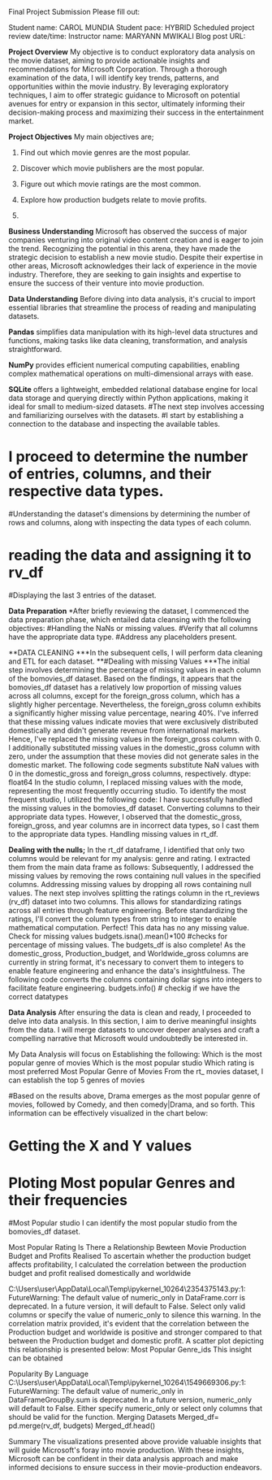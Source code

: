Final Project Submission
Please fill out:

Student name: CAROL MUNDIA
Student pace: HYBRID
Scheduled project review date/time:
Instructor name: MARYANN MWIKALI
Blog post URL:

**Project Overview**
My objective is to conduct exploratory data analysis on the movie dataset, aiming to provide actionable insights and recommendations for Microsoft Corporation. Through a thorough examination of the data, I will identify key trends, patterns, and opportunities within the movie industry. By leveraging exploratory techniques, I aim to offer strategic guidance to Microsoft on potential avenues for entry or expansion in this sector, ultimately informing their decision-making process and maximizing their success in the entertainment market.


**Project Objectives**
My main objectives are;
1. Find out which movie genres are the most popular.
2. Discover which movie publishers are the most popular.
3. Figure out which movie ratings are the most common.
4. Explore how production budgets relate to movie profits.

5. 
**Business Understanding**
Microsoft has observed the success of major companies venturing into original video content creation and is eager to join the trend. Recognizing the potential in this arena, they have made the strategic decision to establish a new movie studio. Despite their expertise in other areas, Microsoft acknowledges their lack of experience in the movie industry. Therefore, they are seeking to gain insights and expertise to ensure the success of their venture into movie production.


**Data Understanding**
Before diving into data analysis, it's crucial to import essential libraries that streamline the process of reading and manipulating datasets. 

**Pandas** simplifies data manipulation with its high-level data structures and functions, making tasks like data cleaning, transformation, and analysis straightforward. 

**NumPy** provides efficient numerical computing capabilities, enabling complex mathematical operations on multi-dimensional arrays with ease.

**SQLite** offers a lightweight, embedded relational database engine for local data storage and querying directly within Python applications, making it ideal for small to medium-sized datasets. 
#The next step involves accessing and familiarizing ourselves with the datasets.
#I start by establishing a connection to the database and inspecting the available tables.


# I proceed to determine the number of entries, columns, and their respective data types.
#Understanding the dataset's dimensions by determining the number of rows and columns, along with inspecting the data types of each column.
# reading the data and assigning it to rv_df
#Displaying the last 3 entries of the dataset.


**Data Preparation**
*After briefly reviewing the dataset, I commenced the data preparation phase, which entailed data cleansing with the following objectives:
#Handling the NaNs or missing values.
#Verify that all columns have the appropriate data type.
#Address any placeholders present.


**DATA CLEANING
***In the subsequent cells, I will perform data cleaning and ETL for each dataset.
**#Dealing with missing Values
***The initial step involves determining the percentage of missing values in each column of the bomovies_df dataset.
Based on the findings, it appears that the bomovies_df dataset has a relatively low proportion of missing values across all columns, except for the foreign_gross column, which has a slightly higher percentage.
Nevertheless, the foreign_gross column exhibits a significantly higher missing value percentage, nearing 40%. I've inferred that these missing values indicate movies that were exclusively distributed domestically and didn't generate revenue from international markets. Hence, I've replaced the missing values in the foreign_gross column with 0.
I additionally substituted missing values in the domestic_gross column with zero, under the assumption that these movies did not generate sales in the domestic market.
The following code segments substitute NaN values with 0 in the domestic_gross and foreign_gross columns, respectively.
dtype: float64
In the studio column, I replaced missing values with the mode, representing the most frequently occurring studio.
To identify the most frequent studio, I utilized the following code:
I have successfully handled the missing values in the bomovies_df dataset.
Converting columns to their appropriate data types.
However, I observed that the domestic_gross, foreign_gross, and year columns are in incorrect data types, so I cast them to the appropriate data types.
Handling missing values in rt_df.

**Dealing with the nulls;**
In the rt_df dataframe, I identified that only two columns would be relevant for my analysis: genre and rating. I extracted them from the main data frame as follows:
Subsequently, I addressed the missing values by removing the rows containing null values in the specified columns.
Addressing missing values by dropping all rows containing null values.
The next step involves splitting the ratings column in the rt_reviews (rv_df) dataset into two columns. This allows for standardizing ratings across all entries through feature engineering.
Before standardizing the ratings, I'll convert the column types from string to integer to enable mathematical computation.
Perfect! This data has no any missing value.
Check for missing values
budgets.isna().mean()*100  #checks for percentage of missing values. 
The budgets_df is also complete!
As the domestic_gross, Production_budget, and Worldwide_gross columns are currently in string format, it's necessary to convert them to integers to enable feature engineering and enhance the data's insightfulness.
The following code converts the columns containing dollar signs into integers to facilitate feature engineering.
budgets.info()  # checkig if  we have the correct datatypes


**Data Analysis**
After ensuring the data is clean and ready, I proceeded to delve into data analysis. In this section, I aim to derive meaningful insights from the data. I will merge datasets to uncover deeper analyses and craft a compelling narrative that Microsoft would undoubtedly be interested in.

My Data Analysis will focus on Establishing the following:
Which is the most popular genre of movies
Which is the most popular studio
Which rating is most preferred
Most Popular Genre of Movies
From the rt_ movies dataset, I can establish the top 5 genres of movies

#Based on the results above, Drama emerges as the most popular genre of movies, followed by Comedy, and then comedy|Drama, and so forth. This information can be effectively visualized in the chart below:
# Getting the X and Y  values 
# Ploting  Most popular  Genres and their frequencies
#Most Popular studio
I can identify the most popular studio from the bomovies_df dataset.

Most Popular Rating
Is There a Relationship Bewteen Movie Production Budget and Profits Realised
To ascertain whether the production budget affects profitability, I calculated the correlation between the production budget and profit realised domestically and worldwide

C:\Users\user\AppData\Local\Temp\ipykernel_10264\2354375143.py:1: FutureWarning: The default value of numeric_only in DataFrame.corr is deprecated. In a future version, it will default to False. Select only valid columns or specify the value of numeric_only to silence this warning.
 In the correlation matrix provided, it's evident that the correlation between the Production budget and worldwide is positive and stronger compared to that between the Production budget and domestic profit. A scatter plot depicting this relationship is presented below:
Most Popular Genre_ids
This insight can be obtained

Popularity By Language
C:\Users\user\AppData\Local\Temp\ipykernel_10264\1549669306.py:1: FutureWarning: The default value of numeric_only in DataFrameGroupBy.sum is deprecated. In a future version, numeric_only will default to False. Either specify numeric_only or select only columns that should be valid for the function.
Merging Datasets
Merged_df= pd.merge(rv_df, budgets)
Merged_df.head()

Summary
The visualizations presented above provide valuable insights that will guide Microsoft's foray into movie production. With these insights, Microsoft can be confident in their data analysis approach and make informed decisions to ensure success in their movie-production endeavors.
